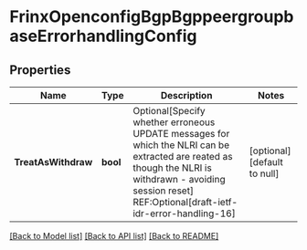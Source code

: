 # FrinxOpenconfigBgpBgppeergroupbaseErrorhandlingConfig

## Properties
Name | Type | Description | Notes
------------ | ------------- | ------------- | -------------
**TreatAsWithdraw** | **bool** | Optional[Specify whether erroneous UPDATE messages for which the NLRI can be extracted are reated as though the NLRI is withdrawn - avoiding session reset] REF:Optional[draft-ietf-idr-error-handling-16] | [optional] [default to null]

[[Back to Model list]](../README.md#documentation-for-models) [[Back to API list]](../README.md#documentation-for-api-endpoints) [[Back to README]](../README.md)


